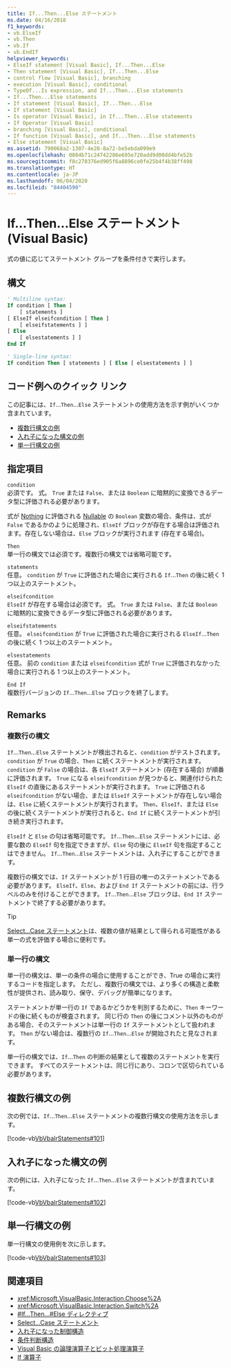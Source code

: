 ```yaml
---
title: If...Then...Else ステートメント
ms.date: 04/16/2018
f1_keywords:
- vb.ElseIf
- vb.Then
- vb.If
- vb.EndIf
helpviewer_keywords:
- ElseIf statement [Visual Basic], If...Then...Else
- Then statement [Visual Basic], If...Then...Else
- control flow [Visual Basic], branching
- execution [Visual Basic], conditional
- TypeOf...Is expression, and If...Then...Else statements
- If...Then...Else statements
- If statement [Visual Basic], If...Then...Else
- If statement [Visual Basic]
- Is operator [Visual Basic], in If...Then...Else statements
- If Operator [Visual Basic]
- branching [Visual Basic], conditional
- If function [Visual Basic], and If...Then...Else statements
- Else statement [Visual Basic]
ms.assetid: 790068a2-1307-4e28-8a72-be5ebda099e9
ms.openlocfilehash: 0884b71c24742286e695e720add9d00dd4bfe52b
ms.sourcegitcommit: f8c270376ed905f6a8896ce0fe25b4f4b38ff498
ms.translationtype: HT
ms.contentlocale: ja-JP
ms.lasthandoff: 06/04/2020
ms.locfileid: "84404590"
---
```

# <a name="ifthenelse-statement-visual-basic"></a>If...Then...Else ステートメント (Visual Basic)

式の値に応じてステートメント グループを条件付きで実行します。

## <a name="syntax"></a>構文

```vb
' Multiline syntax:
If condition [ Then ]
    [ statements ]
[ ElseIf elseifcondition [ Then ]
    [ elseifstatements ] ]
[ Else
    [ elsestatements ] ]
End If

' Single-line syntax:
If condition Then [ statements ] [ Else [ elsestatements ] ]
```

## <a name="quick-links-to-example-code"></a>コード例へのクイック リンク

この記事には、`If`...`Then`...`Else` ステートメントの使用方法を示す例がいくつか含まれています。

- [複数行構文の例](#multi-line)
- [入れ子になった構文の例](#nested)
- [単一行構文の例](#single-line)

## <a name="parts"></a>指定項目

`condition` \
必須です。 式。 `True` または `False`、または `Boolean` に暗黙的に変換できるデータ型に評価される必要があります。

式が [Nothing](../nothing.md) に評価される [Nullable](../../programming-guide/language-features/data-types/nullable-value-types.md) の `Boolean` 変数の場合、条件は、式が `False` であるかのように処理され、`ElseIf` ブロックが存在する場合は評価されます。存在しない場合は、`Else` ブロックが実行されます (存在する場合)。

`Then` \
単一行の構文では必須です。複数行の構文では省略可能です。

`statements` \
任意。 `condition` が `True` に評価された場合に実行される `If`...`Then` の後に続く 1 つ以上のステートメント。

`elseifcondition` \
`ElseIf` が存在する場合は必須です。 式。 `True` または `False`、または `Boolean` に暗黙的に変換できるデータ型に評価される必要があります。

`elseifstatements` \
任意。 `elseifcondition` が `True` に評価された場合に実行される `ElseIf`...`Then` の後に続く 1 つ以上のステートメント。

`elsestatements` \
任意。 前の `condition` または `elseifcondition` 式が `True` に評価されなかった場合に実行される 1 つ以上のステートメント。

`End If` \
複数行バージョンの `If`...`Then`...`Else` ブロックを終了します。

## <a name="remarks"></a>Remarks

### <a name="multiline-syntax"></a>複数行の構文

`If`...`Then`...`Else` ステートメントが検出されると、`condition` がテストされます。 `condition` が `True` の場合、`Then` に続くステートメントが実行されます。 `condition` が `False` の場合は、各 `ElseIf` ステートメント (存在する場合) が順番に評価されます。 `True` になる `elseifcondition` が見つかると、関連付けられた `ElseIf` の直後にあるステートメントが実行されます。 `True` に評価される `elseifcondition` がない場合、または `ElseIf` ステートメントが存在しない場合は、`Else` に続くステートメントが実行されます。 `Then`、`ElseIf`、または `Else` の後に続くステートメントが実行されると、`End If` に続くステートメントが引き続き実行されます。

`ElseIf` と `Else` の句は省略可能です。 `If`...`Then`...`Else` ステートメントには、必要な数の `ElseIf` 句を指定できますが、`Else` 句の後に `ElseIf` 句を指定することはできません。 `If`...`Then`...`Else` ステートメントは、入れ子にすることができます。

複数行の構文では、`If` ステートメントが 1 行目の唯一のステートメントである必要があります。 `ElseIf`、`Else`、および `End If` ステートメントの前には、行ラベルのみを付けることができます。 `If`...`Then`...`Else` ブロックは、`End If` ステートメントで終了する必要があります。

> [!TIP]
> [Select...Case ステートメント](select-case-statement.md)は、複数の値が結果として得られる可能性がある単一の式を評価する場合に便利です。

### <a name="single-line-syntax"></a>単一行の構文

単一行の構文は、単一の条件の場合に使用することができ、True の場合に実行するコードを指定します。 ただし、複数行の構文では、より多くの構造と柔軟性が提供され、読み取り、保守、デバッグが簡単になります。

ステートメントが単一行の `If` であるかどうかを判別するために、`Then` キーワードの後に続くものが検査されます。 同じ行の `Then` の後にコメント以外のものがある場合、そのステートメントは単一行の `If` ステートメントとして扱われます。 `Then` がない場合は、複数行の `If`...`Then`...`Else` が開始されたと見なされます。

単一行の構文では、`If`...`Then` の判断の結果として複数のステートメントを実行できます。 すべてのステートメントは、同じ行にあり、コロンで区切られている必要があります。

## <a name="multiline-syntax-example"></a>複数行構文の例

<a name="multi-line"></a>

次の例では、`If`...`Then`...`Else` ステートメントの複数行構文の使用方法を示します。

[!code-vb[VbVbalrStatements#101](~/samples/snippets/visualbasic/VS_Snippets_VBCSharp/VbVbalrStatements/VB/class6.vb#101)]

## <a name="nested-syntax-example"></a>入れ子になった構文の例

<a name="nested"></a>

次の例には、入れ子になった `If`...`Then`...`Else` ステートメントが含まれています。

[!code-vb[VbVbalrStatements#102](~/samples/snippets/visualbasic/VS_Snippets_VBCSharp/VbVbalrStatements/VB/class6.vb#102)]

## <a name="single-line-syntax-example"></a>単一行構文の例

<a name="single-line"></a> 単一行構文の使用例を次に示します。

[!code-vb[VbVbalrStatements#103](~/samples/snippets/visualbasic/VS_Snippets_VBCSharp/VbVbalrStatements/VB/class6.vb#103)]

## <a name="see-also"></a>関連項目

- <xref:Microsoft.VisualBasic.Interaction.Choose%2A>
- <xref:Microsoft.VisualBasic.Interaction.Switch%2A>
- [#If...Then...#Else ディレクティブ](../directives/if-then-else-directives.md)
- [Select...Case ステートメント](select-case-statement.md)
- [入れ子になった制御構造](../../programming-guide/language-features/control-flow/nested-control-structures.md)
- [条件判断構造](../../programming-guide/language-features/control-flow/decision-structures.md)
- [Visual Basic の論理演算子とビット処理演算子](../../programming-guide/language-features/operators-and-expressions/logical-and-bitwise-operators.md)
- [If 演算子](../operators/if-operator.md)
